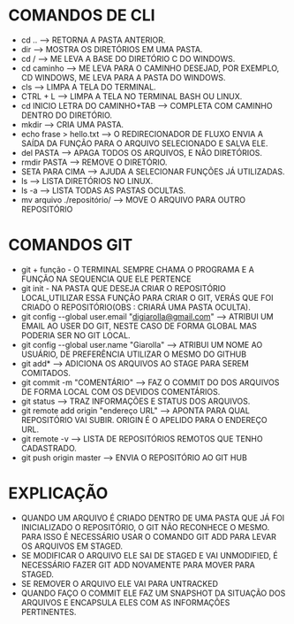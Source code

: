 # COMANDOS DE CLI

- cd .. --> RETORNA A PASTA ANTERIOR.
- dir --> MOSTRA OS DIRETÓRIOS EM UMA PASTA.
- cd / --> ME LEVA A BASE DO DIRETÓRIO C DO WINDOWS.
- cd caminho --> ME LEVA PARA O CAMINHO DESEJAD, POR EXEMPLO, CD WINDOWS, ME LEVA PARA A PASTA DO WINDOWS.
- cls --> LIMPA A TELA DO TERMINAL.
- CTRL + L --> LIMPA A TELA NO TERMINAL BASH OU LINUX.
- cd INICIO LETRA DO CAMINHO+TAB --> COMPLETA COM CAMINHO DENTRO DO DIRETÓRIO.
- mkdir --> CRIA UMA PASTA.
- echo frase > hello.txt --> O REDIRECIONADOR DE FLUXO ENVIA A SAÍDA DA FUNÇÃO PARA O ARQUIVO SELECIONADO E SALVA ELE.
- del PASTA --> APAGA TODOS OS ARQUIVOS, E NÃO DIRETÓRIOS.
- rmdir PASTA --> REMOVE O DIRETÓRIO.
- SETA PARA CIMA --> AJUDA A SELECIONAR FUNÇÕES JÁ UTILIZADAS.
- ls --> LISTA DIRETÓRIOS NO LINUX.
- ls -a --> LISTA TODAS AS PASTAS OCULTAS.
- mv arquivo ./repositório/ --> MOVE O ARQUIVO PARA OUTRO REPOSITÓRIO


# COMANDOS GIT

- git + função - O TERMINAL SEMPRE CHAMA O PROGRAMA E A FUNÇÃO NA SEQUENCIA QUE ELE PERTENCE
- git init - NA PASTA QUE DESEJA CRIAR O REPOSITÓRIO LOCAL,UTILIZAR ESSA FUNÇÃO PARA CRIAR O GIT, VERÁS QUE FOI CRIADO O REPOSITÓRIO(OBS : CRIARÁ UMA PASTA OCULTA).
- git config --global user.email "digiarolla@gmail.com" --> ATRIBUI UM EMAIL AO USER DO GIT, NESTE CASO DE FORMA GLOBAL MAS PODERIA SER NO GIT LOCAL.
- git config --global user.name "Giarolla" --> ATRIBUI UM NOME AO USUÁRIO, DE PREFERÊNCIA UTILIZAR O MESMO DO GITHUB
- git add* --> ADICIONA OS ARQUIVOS AO STAGE PARA SEREM COMITADOS.
- git commit -m "COMENTÁRIO" --> FAZ O COMMIT DO DOS ARQUIVOS DE FORMA LOCAL COM OS DEVIDOS COMENTÁRIOS.
- git status --> TRAZ INFORMAÇÕES E STATUS DOS ARQUIVOS.
- git remote add origin "endereço URL" --> APONTA PARA QUAL REPOSITÓRIO VAI SUBIR. ORIGIN É O APELIDO PARA O ENDEREÇO URL.
- git remote -v --> LISTA DE REPOSITÓRIOS REMOTOS QUE TENHO CADASTRADO.
- git push origin master --> ENVIA O REPOSITÓRIO AO GIT HUB

# EXPLICAÇÃO 

- QUANDO UM ARQUIVO É CRIADO DENTRO DE UMA PASTA QUE JÁ FOI INICIALIZADO O REPOSITÓRIO, O GIT NÃO RECONHECE O MESMO. PARA ISSO É NECESSÁRIO USAR O COMANDO GIT ADD PARA LEVAR OS ARQUIVOS EM STAGED.
- SE MODIFICAR O ARQUIVO ELE SAI DE STAGED E VAI UNMODIFIED, É NECESSÁRIO FAZER GIT ADD NOVAMENTE PARA MOVER PARA STAGED.
- SE REMOVER O ARQUIVO ELE VAI PARA UNTRACKED
- QUANDO FAÇO O COMMIT ELE FAZ UM SNAPSHOT DA SITUAÇÃO DOS ARQUIVOS E ENCAPSULA ELES COM AS INFORMAÇÕES PERTINENTES.